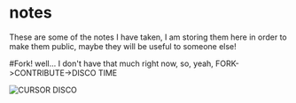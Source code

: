 notes
=====

These are some of the notes I have taken, I am storing them here in order to make them public, maybe they will be useful to someone else!

#Fork! well... I don't have that much right now, so, yeah, FORK->CONTRIBUTE->DISCO TIME

![CURSOR DISCO](http://www.cursordisco.com/cursordisco.gif)